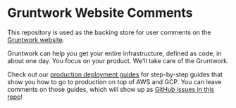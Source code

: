 # Gruntwork Website Comments
This repository is used as the backing store for user comments on the [Gruntwork website](http://gruntwork.io). 

Gruntwork can help you get your entire infrastructure, defined as code, in about one day. You focus on your product. We'll take care of the Gruntwork. 

Check out our [production deployment guides](https://gruntwork.io/guides) for step-by-step guides that show you how to go to production on top of AWS and GCP. You can leave comments on those guides, which will show up as [GitHub issues in this repo](https://github.com/gruntwork-io/website-comments/issues)!

